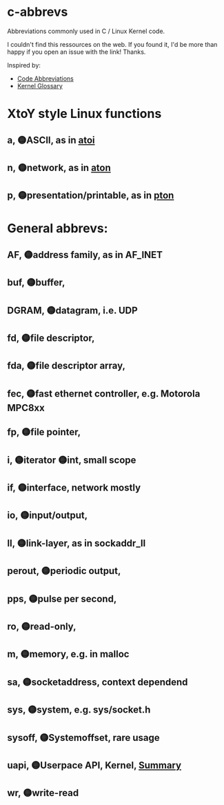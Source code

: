 # c-abbrevs
Abbreviations commonly used in C / Linux Kernel code.

I couldn't find this ressources on the web. 
If you found it, I'd be more than happy if you open an issue with the link! Thanks. 

Inspired by:

- [Code Abbreviations](https://github.com/abbrcode/abbreviations-in-code)
- [Kernel Glossary](https://kernelnewbies.org/KernelGlossary)

# XtoY style Linux functions

## a, 🟡ASCII, as in [atoi](https://stackoverflow.com/q/17128470)

## n, 🟡network, as in [aton](https://beej.us/guide/bgnet/html/#inet_ntoaman)

## p, 🟡presentation/printable, as in [pton](https://beej.us/guide/bgnet/html/#inet_ntopman)

# General abbrevs:

## AF, 🟡address family, as in AF_INET

## buf, 🟡buffer,

## DGRAM, 🟡datagram, i.e. UDP

## fd, 🟡file descriptor,

## fda, 🟡file descriptor array,

## fec, 🟡fast ethernet controller, e.g. Motorola MPC8xx

## fp, 🟡file pointer, 

## i, 🟡iterator 🟡int, small scope

## if, 🟡interface, network mostly

## io, 🟡input/output,

## ll, 🟡link-layer, as in sockaddr_ll

## perout, 🟡periodic output,

## pps, 🟡pulse per second,

## ro, 🟡read-only,

## m, 🟡memory, e.g. in malloc

## sa, 🟡socketaddress, context dependend

## sys, 🟡system, e.g. sys/socket.h

## sysoff, 🟡Systemoffset, rare usage

## uapi, 🟡Userpace API, Kernel, [Summary](https://stackoverflow.com/questions/18858190/whats-in-include-uapi-of-kernel-source-project)

## wr, 🟡write-read
